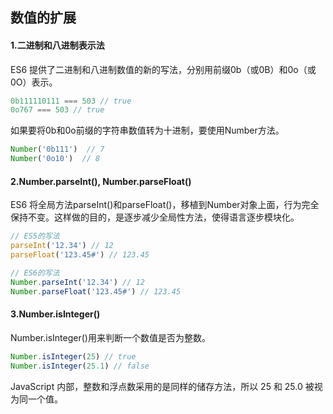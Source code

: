 ## 数值的扩展

#### 1.二进制和八进制表示法
ES6 提供了二进制和八进制数值的新的写法，分别用前缀0b（或0B）和0o（或0O）表示。
```js
0b111110111 === 503 // true
0o767 === 503 // true
```

如果要将0b和0o前缀的字符串数值转为十进制，要使用Number方法。

```js
Number('0b111')  // 7
Number('0o10')  // 8
```

#### 2.Number.parseInt(), Number.parseFloat()
ES6 将全局方法parseInt()和parseFloat()，移植到Number对象上面，行为完全保持不变。这样做的目的，是逐步减少全局性方法，使得语言逐步模块化。

```js
// ES5的写法
parseInt('12.34') // 12
parseFloat('123.45#') // 123.45

// ES6的写法
Number.parseInt('12.34') // 12
Number.parseFloat('123.45#') // 123.45
```

#### 3.Number.isInteger() 
Number.isInteger()用来判断一个数值是否为整数。
```js
Number.isInteger(25) // true
Number.isInteger(25.1) // false
```
JavaScript 内部，整数和浮点数采用的是同样的储存方法，所以 25 和 25.0 被视为同一个值。